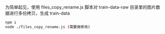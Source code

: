 

为简单起见，使用 files_copy_rename.js 脚本对 train-data-raw 目录里的图片数据进行多份拷贝，生成 train-data

```sh
npm i
node ./files_copy_rename.js (需要做修改)
```
